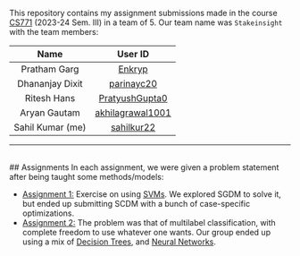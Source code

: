 This repository contains my assignment submissions made in the course [CS771](https://www.cse.iitk.ac.in/users/purushot/courses/ml/2023-24-s/) (2023-24 Sem. III) in a team of 5. Our team name was `Stakeinsight` with the team members:

|Name|User ID|
|:-:|:-:|
|Pratham Garg|[Enkryp](https://github.com/Prathamg012)|
|Dhananjay Dixit|[parinayc20](https://github.com/Dhananjay013)|
|Ritesh Hans|[PratyushGupta0](https://github.com/hanrit)|
|Aryan Gautam|[akhilagrawal1001](https://github.com/RishiGautam26)|
|Sahil Kumar (me)|[sahilkur22](https://github.com/sahilkur22)|
---

<br>
## Assignments
In each assignment, we were given a problem statement after being taught some methods/models:

+ [<u>Assignment 1:</u>](./assn1/) Exercise on using [SVMs](https://en.wikipedia.org/wiki/Support-vector_machine). We explored SGDM to solve it, but ended up submitting SCDM with a bunch of case-specific optimizations.
+ [<u>Assignment 2:</u>](./assn2/) The problem was that of multilabel classification, with complete freedom to use whatever one wants. Our group ended up using a mix of [Decision Trees](https://en.wikipedia.org/wiki/Decision_tree), and [Neural Networks](https://en.wikipedia.org/wiki/Artificial_neural_network).
  
<br>
